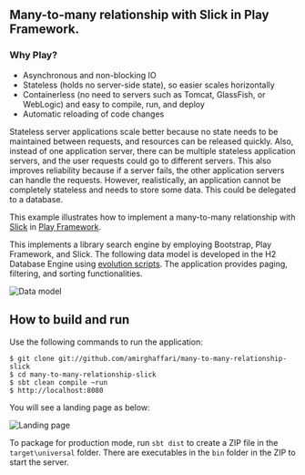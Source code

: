 Many-to-many relationship with Slick in Play Framework.
-----------

### Why Play?

- Asynchronous and non-blocking IO
- Stateless (holds no server-side state), so easier scales horizontally
- Containerless (no need to servers such as Tomcat, GlassFish, or WebLogic) and easy to compile, run, and deploy
- Automatic reloading of code changes

Stateless server applications scale better because no state needs to be maintained between requests, and resources can be released quickly. Also, instead of one application server, there can be multiple stateless application servers, and the user requests could go to different servers. This also improves reliability because if a server fails, the other application servers can handle the requests.
However, realistically, an application cannot be completely stateless and needs to store some data. This could be delegated to a database. 

This example illustrates how to implement a many-to-many relationship with [Slick](https://www.playframework.com/documentation/2.6.x/PlaySlick) in [Play Framework](https://www.playframework.com).

This implements a library search engine by employing Bootstrap, Play Framework, and Slick. The following data model is developed in the H2 Database Engine using [evolution scripts](https://www.playframework.com/documentation/2.6.x/Evolutions).
The application provides paging, filtering, and sorting functionalities. 


![Data model](https://github.com/amirghaffari/many-to-many-relationship-slick/blob/master/many-to-many-relationship.png "Data model")

How to build and run
----------------------------------------

Use the following commands to run the application:

	$ git clone git://github.com/amirghaffari/many-to-many-relationship-slick
	$ cd many-to-many-relationship-slick
	$ sbt clean compile ~run
	$ http://localhost:8080
	
You will see a landing page as below:

![Landing page](https://github.com/amirghaffari/many-to-many-relationship-slick/blob/master/landing-page.png "Landing page")

To package for production mode, run `sbt dist` to create a ZIP file in the `target\universal` folder. There are executables in the `bin` folder in the ZIP to start the server.
